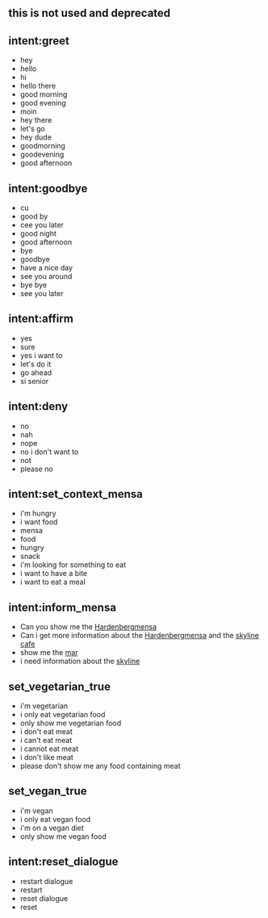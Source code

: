 ## this is not used and deprecated 

## intent:greet
- hey
- hello
- hi
- hello there
- good morning
- good evening
- moin
- hey there
- let's go
- hey dude
- goodmorning
- goodevening
- good afternoon

## intent:goodbye
- cu
- good by
- cee you later
- good night
- good afternoon
- bye
- goodbye
- have a nice day
- see you around
- bye bye
- see you later

## intent:affirm
- yes
- sure
- yes i want to
- let's do it
- go ahead
- si senior

## intent:deny
- no
- nah
- nope
- no i don't want to
- not
- please no

## intent:set_context_mensa
- i'm hungry
- i want food
- mensa
- food
- hungry
- snack
- i'm looking for something to eat
- i want to have a bite
- i want to eat a meal

## intent:inform_mensa
- Can you show me the [Hardenbergmensa](mensaName)
- Can i get more information about the [Hardenbergmensa](mensaName) and the [skyline cafe](mensaName)
- show me the [mar](mensaName)
- i need information about the [skyline](mensaName)

## set_vegetarian_true
- i'm vegetarian
- i only eat vegetarian food
- only show me vegetarian food
- i don't eat meat
- i can't eat meat
- i cannot eat meat
- i don't like meat
- please don't show me any food containing meat

## set_vegan_true
- i'm vegan
- i only eat vegan food
- i'm on a vegan diet
- only show me vegan food

## intent:reset_dialogue
- restart dialogue
- restart
- reset dialogue
- reset


